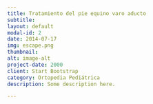 ```yaml
---
title: Tratamiento del pie equino varo aducto
subtitle:
layout: default
modal-id: 2
date: 2014-07-17
img: escape.png
thumbnail:
alt: image-alt
project-date: 2000
client: Start Bootstrap
category: Ortopedia Pediátrica
description: Some description here.

---
```

